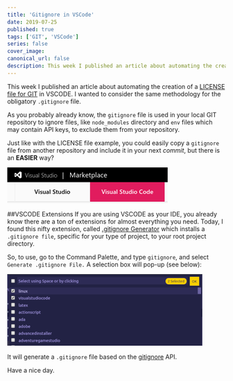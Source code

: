 ```yaml
---
title: 'Gitignore in VSCode'
date: 2019-07-25
published: true
tags: ['GIT', 'VSCode']
series: false
cover_image:
canonical_url: false
description: This week I published an article about automating the creation of LICENSE file for GIT in VSCODE. I wanted to consider the same methodology for the obligatory gitignore file.
---
```


This week I published an article about automating the creation of a [LICENSE file for GIT](https://dev.to/eclecticcoding/license-file-for-git-3dp) in VSCODE. I wanted to consider the same methodology for the obligatory `.gitignore` file.

As you probably already know, the `gitignore` file is used in your local GIT repository to ignore files, like `node_modules` directory and `env` files which may contain API keys, to exclude them from your repository.

Just like with the LICENSE file example, you could easily copy a `gitignore` file from another repository and include it in your next _commit_, but there is an **EASIER** way?

![alt text](./images/vscode-marketplace.png "VSCODE Extensions Marketplace.")

##VSCODE Extensions
If you are using VSCODE as your IDE, you already know there are a ton of extensions for almost everything you need. Today, I found this nifty extension, called [.gitignore Generator](https://marketplace.visualstudio.com/items?itemName=piotrpalarz.vscode-gitignore-generator) which installs a `.gitignore file`, specific for your type of project, to your root project directory.

So, to use, go to the Command Palette, and type `gitignore`, and select `Generate .gitignore File.` A selection box will pop-up (see below):

![Screenshot of selection menu.](./images/vscode-screenshot.png "Screenshot of selection menu.")

It will generate a `.gitignore` file based on the [gitignore](https://www.gitignore.io/) API.

Have a nice day.
